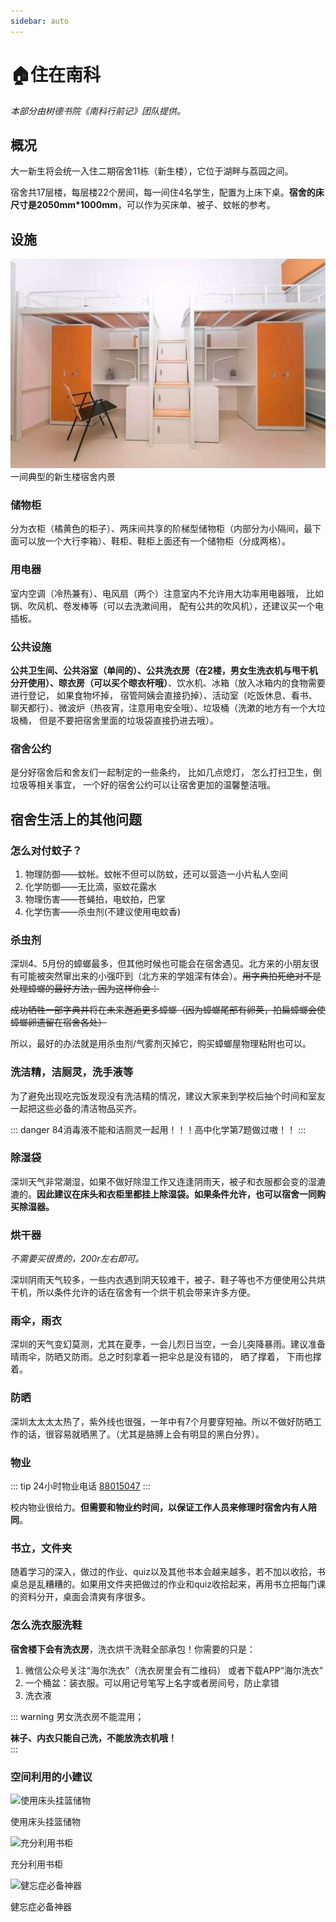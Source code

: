 ```yaml
---
sidebar: auto
---
```

# 🏠住在南科

*本部分由树德书院《南科行前记》团队提供。*

## 概况

大一新生将会统一入住二期宿舍11栋（新生楼），它位于湖畔与荔园之间。

宿舍共17层楼，每层楼22个房间，每一间住4名学生，配置为上床下桌。**宿舍的床尺寸是2050mm*1000mm**，可以作为买床单、被子、蚊帐的参考。

## 设施

![宿舍内部](./interior.jpg)
一间典型的新生楼宿舍内景

### 储物柜

分为衣柜（橘黄色的柜子）、两床间共享的阶梯型储物柜（内部分为小隔间，最下面可以放一个大行李箱）、鞋柜、鞋柜上面还有一个储物柜（分成两格）。

### 用电器

室内空调（冷热兼有）、电风扇（两个）注意室内不允许用大功率用电器哦， 比如锅、吹风机、卷发棒等（可以去洗漱间用， 配有公共的吹风机），还建议买一个电插板。

### 公共设施

**公共卫生间、公共浴室（单间的）、公共洗衣房（在2楼，男女生洗衣机与甩干机分开使用）、晾衣房（可以买个晾衣杆哦）**、饮水机、冰箱（放入冰箱内的食物需要进行登记， 如果食物坏掉， 宿管阿姨会直接扔掉）、活动室（吃饭休息、看书、聊天都行）、微波炉（热夜宵，注意用电安全哦）、垃圾桶（洗漱的地方有一个大垃圾桶， 但是不要把宿舍里面的垃圾袋直接扔进去哦）。

### 宿舍公约

是分好宿舍后和舍友们一起制定的一些条约， 比如几点熄灯， 怎么打扫卫生，倒垃圾等相关事宜， 一个好的宿舍公约可以让宿舍更加的温馨整洁哦。


## 宿舍生活上的其他问题

### 怎么对付蚊子？

1. 物理防御——蚊帐。蚊帐不但可以防蚊，还可以营造一小片私人空间
2. 化学防御——无比滴，驱蚊花露水
3. 物理伤害——苍蝇拍，电蚊拍，巴掌
4. 化学伤害——杀虫剂(不建议使用电蚊香)

### 杀虫剂

深圳4、5月份的蟑螂最多，但其他时候也可能会在宿舍遇见。北方来的小朋友很有可能被突然窜出来的小强吓到（北方来的学姐深有体会）。~~用字典拍死绝对不是处理蟑螂的最好方法，因为这样你会：~~

~~成功牺牲一部字典并将在未来邂逅更多蟑螂（因为蟑螂尾部有卵荚，拍扁蟑螂会使蟑螂卵遗留在宿舍各处）~~

所以，最好的办法就是用杀虫剂/气雾剂灭掉它，购买蟑螂屋物理粘附也可以。

### 洗洁精，洁厕灵，洗手液等

为了避免出现吃完饭发现没有洗洁精的情况，建议大家来到学校后抽个时间和室友一起把这些必备的清洁物品买齐。

::: danger
84消毒液不能和洁厕灵一起用！！！高中化学第7题做过嗷！！
:::

### 除湿袋

深圳天气非常潮湿，如果不做好除湿工作又连逢阴雨天，被子和衣服都会变的湿漉漉的。**因此建议在床头和衣柜里都挂上除湿袋。如果条件允许，也可以宿舍一同购买除湿器。**

### 烘干器

*不需要买很贵的，200r左右即可。*

深圳阴雨天气较多，一些内衣遇到阴天较难干，被子、鞋子等也不方便使用公共烘干机，所以条件允许的话在宿舍有一个烘干机会带来许多方便。

### 雨伞，雨衣

深圳的天气变幻莫测，尤其在夏季，一会儿烈日当空，一会儿突降暴雨。建议准备晴雨伞，防晒又防雨。总之时刻拿着一把伞总是没有错的， 晒了撑着， 下雨也撑着。

### 防晒<Badge text="这一条主要是给妹子们看的" type="tip"/>

深圳太太太太热了，紫外线也很强，一年中有7个月要穿短袖。所以不做好防晒工作的话，很容易就晒黑了。（尤其是胳膊上会有明显的黑白分界）。

### 物业

::: tip
24小时物业电话 [88015047](tel:88015047)
:::

校内物业很给力。**但需要和物业约时间，以保证工作人员来修理时宿舍内有人陪同**。

### 书立，文件夹

随着学习的深入，做过的作业、quiz以及其他书本会越来越多，若不加以收拾，书桌总是乱糟糟的。如果用文件夹把做过的作业和quiz收拾起来，再用书立把每门课的资料分开，桌面会清爽有序很多。

### 怎么洗衣服洗鞋

**宿舍楼下会有洗衣房**，洗衣烘干洗鞋全部承包！你需要的只是：

1. 微信公众号关注“海尔洗衣”（洗衣房里会有二维码） 或者下载APP“海尔洗衣”
2. 一个桶盆：装衣服。可以用记号笔写上名字或者房间号，防止拿错
3. 洗衣液

::: warning
男女洗衣房不能混用；

**袜子、内衣只能自己洗，不能放洗衣机哦！**  
:::

### 空间利用的小建议

![使用床头挂篮储物](https://cdn.jsdelivr.net/gh/sustc/sustech-online-ng@master/docs/dormitory/挂篮.jpg)

使用床头挂篮储物

![充分利用书柜](https://cdn.jsdelivr.net/gh/sustc/sustech-online-ng@master/docs/life/dormitory/充分利用书柜.jpg)

充分利用书柜

![健忘症必备神器](https://cdn.jsdelivr.net/gh/sustc/sustech-online-ng@master/docs/life/dormitory/健忘症必备神器.jpg)

健忘症必备神器
